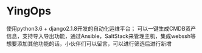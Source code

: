 # YingOps
使用python3.6 + django2.1.8开发的自动化运维平台； 可以一键生成CMDB资产信息，支持导入导出功能，通过Ansible，SaltStack来管理主机，集成webssh等 想要添加其他功能的话，小伙伴们可以留言，可以进行筛选后进行新增
